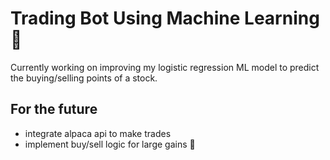 # Trading Bot Using Machine Learning 🤖

Currently working on improving my logistic regression ML model to predict 
the buying/selling points of a stock.

## For the future
- integrate alpaca api to make trades 
- implement buy/sell logic for large gains 🚀
